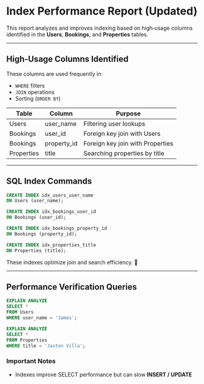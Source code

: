 # Index Performance Report (Updated)

This report analyzes and improves indexing based on high‑usage columns
identified in the **Users**, **Bookings**, and **Properties** tables.

---

##  High‑Usage Columns Identified
These columns are used frequently in:
- `WHERE` filters
- `JOIN` operations
- Sorting (`ORDER BY`)

| Table | Column | Purpose |
|--------|--------|---------|
| Users | user_name | Filtering user lookups |
| Bookings | user_id | Foreign key join with Users |
| Bookings | property_id | Foreign key join with Properties |
| Properties | title | Searching properties by title |

---

##  SQL Index Commands

```sql
CREATE INDEX idx_users_user_name
ON Users (user_name);

CREATE INDEX idx_bookings_user_id
ON Bookings (user_id);

CREATE INDEX idx_bookings_property_id
ON Bookings (property_id);

CREATE INDEX idx_properties_title
ON Properties (title);
```

These indexes optimize join and search efficiency. 🚀

---

## Performance Verification Queries

```sql
EXPLAIN ANALYZE
SELECT *
FROM Users
WHERE user_name = 'James';

EXPLAIN ANALYZE
SELECT *
FROM Properties
WHERE title = 'Jaston Villa';
```



### Important Notes
- Indexes improve SELECT performance but can slow **INSERT / UPDATE**
